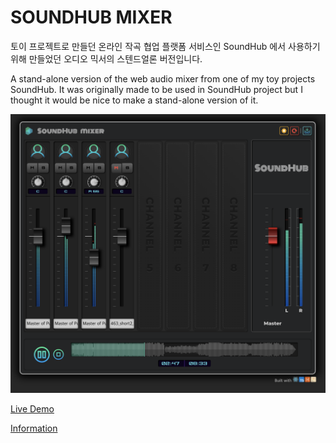 # SOUNDHUB MIXER

토이 프로젝트로 만들던 온라인 작곡 협업 플랫폼 서비스인 SoundHub 에서 사용하기 위해 만들었던 오디오 믹서의 스텐드얼론 버전입니다.

A stand-alone version of the web audio mixer from one of my toy projects SoundHub.
It was originally made to be used in SoundHub project but I thought it would be nice to make a stand-alone version of it.

![main image](/assets/screenshot1.png)

[Live Demo](http://mixer.soundhub.kr)

[Information](https://che1.notion.site/SoundHub-Mixer-9a5f87d062d44e888b07b642125a72cc)
